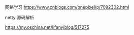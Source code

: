 网络学习
https://www.cnblogs.com/onepixel/p/7092302.html

netty 源码解析

https://my.oschina.net/lifany/blog/517275